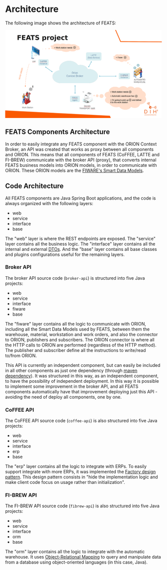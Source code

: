 # Architecture

The following image shows the architecture of FEATS:

![FEATS Architecture](images/feats_architecture.png)

## FEATS Components Architecture

In order to easily integrate any FEATS component with the ORION Context Broker, an API was created  that works as proxy between all components and ORION. This means that all components of FEATS (CoFFEE, LATTE and FI-BREW) communicate with the broker API (proxy), that converts internal FEATS business models into ORION models, in order to communicate with ORION. These ORION models are the [FIWARE's Smart Data Models](https://www.fiware.org/developers/smart-data-models).

## Code Architecture

All FEATS components are Java Spring Boot applications, and the code is always organized with the following layers:
- web
- service
- interface
- base

The "web" layer is where the REST endpoints are exposed. The "service" layer contains all the business logic. The "interface" layer contains all the internal and external [DTOs](https://java-design-patterns.com/patterns/data-transfer-object/). And the "base" layer contains all base classes and plugins configurations useful for the remaining layers.

### Broker API

The broker API source code (`broker-api`) is structured into five Java projects:
- web
- service
- interface
- fiware
- base

The "fiware" layer contains all the logic to communicate with ORION, including all the Smart Data Models used by FEATS, between them the warehouse, material, workstation and work orders, and also the connector to ORION, publishers and subscribers.
The ORION connector is where all the HTTP calls to ORION are performed (regardless of the HTTP method). The publisher and subscriber define all the instructions to write/read to/from ORION.

This API is currently an independent component, but can easily be included in all other components as just one dependency (through [maven dependency](https://maven.apache.org/guides/introduction/introduction-to-dependency-mechanism.html)). It was structured in this way, as an independent component, to have the possibility of independent deployment. In this way it is possible to implement some improvement in the broker API, and all FEATS components automatically have that improvement deploying just this API - avoiding the need of deploy all components, one by one.

### CoFFEE API

The CoFFEE API source code (`coffee-api`) is also structured into five Java projects:
- web
- service
- interface
- erp
- base

The "erp" layer contains all the logic to integrate with ERPs. To easily support integrate with more ERPs, it was implemented the [Factory design pattern](https://java-design-patterns.com/patterns/factory/). This design pattern consists in "hide the implementation logic and make client code focus on usage rather than initialization".

### FI-BREW API

The FI-BREW API source code (`fibrew-api`) is also structured into five Java projects:
- web
- service
- interface
- orm
- base

The "orm" layer contains all the logic to integrate with the automatic warehouse. It uses [Object-Relational Mapping](https://en.wikipedia.org/wiki/Object%E2%80%93relational_mapping) to query and manipulate data from a database using object-oriented languages (in this case, Java).